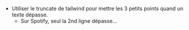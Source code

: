 - Utiliser le truncate de tailwind pour mettre les 3 petits points quand un texte dépasse.
  - Sur Spotify, seul la 2nd ligne dépasse...